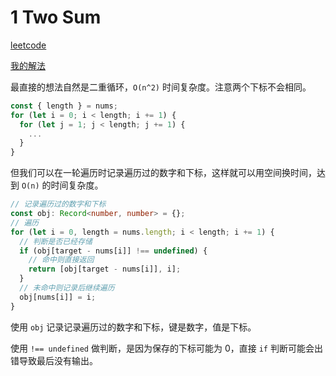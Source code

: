# 1 Two Sum

[leetcode](https://leetcode.com/problems/two-sum/)

[我的解法](https://github.com/ModyQyW/leetcode/blob/main/1.two-sum.ts)

最直接的想法自然是二重循环，`O(n^2)` 时间复杂度。注意两个下标不会相同。

```ts
const { length } = nums;
for (let i = 0; i < length; i += 1) {
  for (let j = 1; j < length; j += 1) {
    ...
  }
}
```

但我们可以在一轮遍历时记录遍历过的数字和下标，这样就可以用空间换时间，达到 `O(n)` 的时间复杂度。

```ts
// 记录遍历过的数字和下标
const obj: Record<number, number> = {};
// 遍历
for (let i = 0, length = nums.length; i < length; i += 1) {
  // 判断是否已经存储
  if (obj[target - nums[i]] !== undefined) {
    // 命中则直接返回
    return [obj[target - nums[i]], i];
  }
  // 未命中则记录后继续遍历
  obj[nums[i]] = i;
}
```

使用 `obj` 记录记录遍历过的数字和下标，键是数字，值是下标。

使用 `!== undefined` 做判断，是因为保存的下标可能为 0，直接 `if` 判断可能会出错导致最后没有输出。
